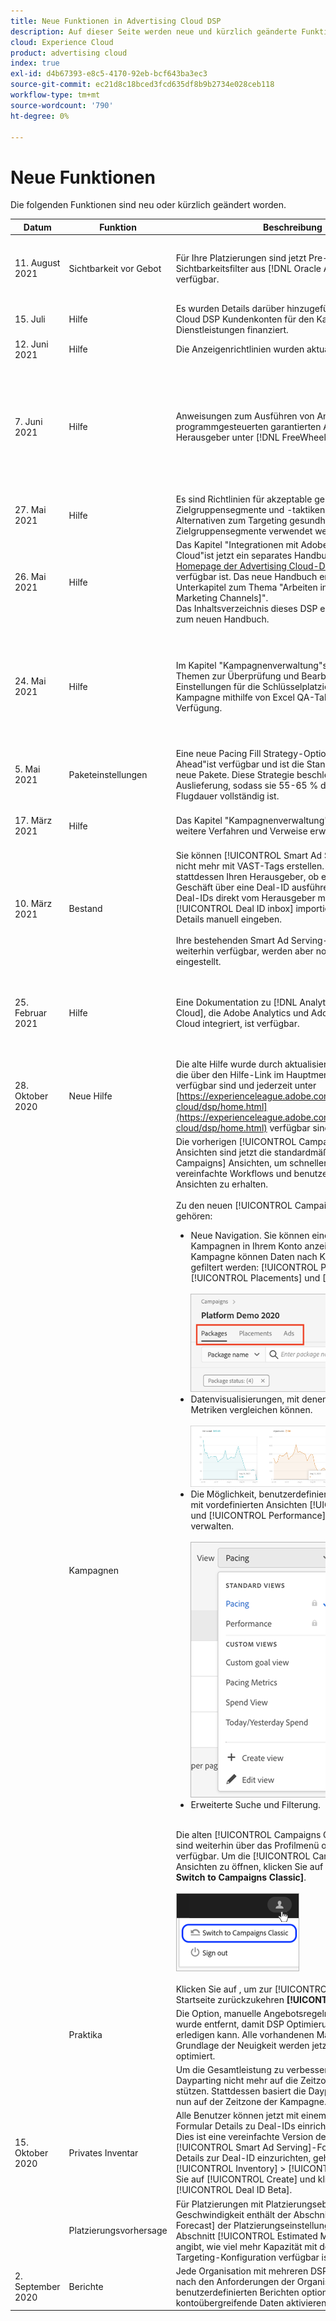 ```yaml
---
title: Neue Funktionen in Advertising Cloud DSP
description: Auf dieser Seite werden neue und kürzlich geänderte Funktionen in Advertising Cloud DSP beschrieben.
cloud: Experience Cloud
product: advertising cloud
index: true
exl-id: d4b67393-e8c5-4170-92eb-bcf643ba3ec3
source-git-commit: ec21d8c18bced3fcd635df8b9b2734e028ceb118
workflow-type: tm+mt
source-wordcount: '790'
ht-degree: 0%

---
```


# Neue Funktionen

Die folgenden Funktionen sind neu oder kürzlich geändert worden.

| Datum | Funktion | Beschreibung | Weitere Informationen |
| ---- | ------- | ----------- | -------------------- |
| 11. August 2021 | Sichtbarkeit vor Gebot | Für Ihre Platzierungen sind jetzt Pre-Gebot-Sichtbarkeitsfilter aus [!DNL Oracle Advertising (Moat)] verfügbar. | Weitere Informationen zu [Drittanbieterintegrationen für die Sichtbarkeit vor dem Gebot](/help/dsp/introduction/features/brand-safety-media-quality.md#pre-bid-viewability) und &quot;[Vorangebotsfilter auf Platzierungsebene und deren Verwendung](/help/dsp/optimization/optimization-pre-bid-filters.md)&quot;. |
| 15. Juli | Hilfe | Es wurden Details darüber hinzugefügt, wie Advertising Cloud DSP Kundenkonten für den Kauf von Medien und Dienstleistungen finanziert. | Siehe &quot;[Kontofinanzierung](/help/dsp/introduction/billing/account-funding.md)&quot;. |
| 12. Juni 2021 | Hilfe | Die Anzeigenrichtlinien wurden aktualisiert. | Siehe &quot;[Adobe Advertising Cloud Ad Requirements Policy](/help/policies/ad-requirements-policy.md)&quot;. |
| 7. Juni 2021 | Hilfe | Anweisungen zum Ausführen von Anzeigen mit programmgesteuerten garantierten Angeboten für Herausgeber unter [!DNL FreeWheel] sind verfügbar. | Siehe &quot;[Übersicht über das Einrichten programmgesteuerter garantierter Deals in [!DNL FreeWheel]](/help/dsp/inventory/freewheel-overview.md)&quot;[Senden einer Anzeige für einen programmgesteuerten garantierten Deal an [!DNL FreeWheel]](/help/dsp/inventory/freewheel-submit.md)&quot;, &quot;[Überprüfen Sie den Status der Anzeigen für [!DNL Freewheel] programmgesteuerte garantierte Deals](/help/dsp/inventory/freewheel-check-status.md)&quot; und &quot;[Fehlercodes für&lt;a8/ > Ad Submissions](/help/dsp/inventory/freewheel-error-codes.md).&quot; [!DNL FreeWheel]  |
| 27. Mai 2021 | Hilfe | Es sind Richtlinien für akzeptable gesundheitsbezogene Zielgruppensegmente und -taktiken verfügbar, die als Alternativen zum Targeting gesundheitsbezogener Zielgruppensegmente verwendet werden. | Siehe &quot;[Acceptable Health Segment Guidelines](/help/policies/health-segment-guidelines.md)&quot;. |
| 26. Mai 2021 | Hilfe | Das Kapitel &quot;Integrationen mit Adobe Experience Cloud&quot;ist jetzt ein separates Handbuch, das auf der [Homepage der Advertising Cloud-Dokumentation](https://experienceleague.adobe.com/docs/advertising-cloud.html) verfügbar ist. Das neue Handbuch enthält ein neues Unterkapitel zum Thema &quot;Arbeiten in [!DNL Analytics Marketing Channels]&quot;.<br>Das Inhaltsverzeichnis dieses DSP enthält einen Link zum neuen Handbuch. | Siehe &quot;[Integrationen mit Adobe Experience Cloud](/help/integrations/home.md)&quot;. |
| 24. Mai 2021 | Hilfe | Im Kapitel &quot;Kampagnenverwaltung&quot;stehen neue Themen zur Überprüfung und Bearbeitung der Einstellungen für die Schlüsselplatzierung einer Kampagne mithilfe von Excel QA-Tabellen zur Verfügung. | Siehe &quot;[Informationen zum Korrigieren der Platzierungseinstellungen für eine Kampagne mit Kalkulationstabellen](/help/dsp/campaign-management/qa/qa-about.md), &quot;[Download-Platzierungseinstellungen für eine Kampagne](/help/dsp/campaign-management/qa/qa-sheet-download.md),&quot;[Upload-Platzierungseinstellungen für eine Kampagne](/help/dsp/campaign-management/qa/qa-sheet-upload.md) und &quot;[Spalten in heruntergeladenen/hochgeladenen Tabellen](/help/dsp/campaign-management/qa/qa-sheet-columns.md)&quot;. |
| 5. Mai 2021 | Paketeinstellungen | Eine neue Pacing Fill Strategy-Option &quot;Slightly Ahead&quot;ist verfügbar und ist die Standardeinstellung für neue Pakete. Diese Strategie beschleunigt die Auslieferung, sodass sie 55-65 % der gesamten Flugdauer vollständig ist. | Siehe &quot;[Paketeinstellungen](/help/dsp/campaign-management/packages/package-settings.md)&quot;. |
| 17. März 2021 | Hilfe | Das Kapitel &quot;Kampagnenverwaltung&quot; wurde um viele weitere Verfahren und Verweise erweitert. | Öffnen Sie im Inhaltsverzeichnis das Kapitel &quot;Kampagnenverwaltung&quot;und die Unterabschnitte. |
| 10. März 2021 | Bestand | Sie können [!UICONTROL Smart Ad Serving]-Angebote nicht mehr mit VAST-Tags erstellen. Fragen Sie stattdessen Ihren Herausgeber, ob er Ihr privates Geschäft über eine Deal-ID ausführen kann. Sie können Deal-IDs direkt vom Herausgeber mithilfe von [!UICONTROL Deal ID inbox] importieren oder Ihre Deal-Details manuell eingeben.<br><br>Ihre bestehenden Smart Ad Serving-Angebote sind weiterhin verfügbar, werden aber noch in diesem Jahr eingestellt. | Siehe &quot;[Über die [!UICONTROL Deal ID inbox]](/help/dsp/inventory/deal-id-inbox-about.md)&quot;und &quot;[Manuelles Erstellen von [!UICONTROL Deal ID] Details](/help/dsp/inventory/deal-id-create.md)&quot; |
| 25. Februar 2021 | Hilfe | Eine Dokumentation zu [!DNL Analytics for Advertising Cloud], die Adobe Analytics und Adobe Advertising Cloud integriert, ist verfügbar. | Einen Überblick über die Integration finden Sie unter &quot;[Übersicht über [!DNL Analytics for Advertising Cloud]](/help/integrations/analytics/overview.md)&quot;. Die vollständige Dokumentation finden Sie im Kapitel &quot;Integrationen mit Adobe Experience Cloud&quot;> &quot;[!DNL Analytics for Advertising Cloud]&quot;. |
| 28. Oktober 2020 | Neue Hilfe | Die alte Hilfe wurde durch aktualisierte Seiten ersetzt, die über den Hilfe-Link im Hauptmenü [!DNL DSP] verfügbar sind und jederzeit unter [https://experienceleague.adobe.com/docs/advertising-cloud/dsp/home.html](https://experienceleague.adobe.com/docs/advertising-cloud/dsp/home.html) verfügbar sind. | — |
|  | Kampagnen | Die vorherigen [!UICONTROL Campaigns Beta] Ansichten sind jetzt die standardmäßigen [!UICONTROL Campaigns] Ansichten, um schnellere Einblicke, vereinfachte Workflows und benutzerdefinierte Ansichten zu erhalten.<br><br>Zu den neuen  [!UICONTROL Campaigns] Ansichten gehören:<ul><li>Neue Navigation. Sie können eine Liste aller Kampagnen in Ihrem Konto anzeigen. Innerhalb einer Kampagne können Daten nach Kampagnenentität gefiltert werden: [!UICONTROL Packages], [!UICONTROL Placements] und [!UICONTROL Ads].<br><br>![Tabs zur Kampagnenentität](/help/dsp/assets/campaign-subtabs.png)</li><li>Datenvisualisierungen, mit denen Sie bis zu drei Metriken vergleichen können.<br><br>![Trends für drei Metriken trennen](/help/dsp/assets/trend-chart-separate.png)</li><li>Die Möglichkeit, benutzerdefinierte Spaltenansichten mit vordefinierten Ansichten [!UICONTROL Pacing] und [!UICONTROL Performance] zu erstellen und zu verwalten.<br><br>![Spaltenansichtsauswahl](/help/dsp/assets/column-view-selector.png)</li><li>Erweiterte Suche und Filterung.</li></ul><br>Die alten  [!UICONTROL Campaigns Classic] Ansichten sind weiterhin über das Profilmenü oben rechts verfügbar. Um die [!UICONTROL Campaigns Classic]-Ansichten zu öffnen, klicken Sie auf **[!UICONTROL Switch to Campaigns Classic]**.<br><br>![Link zu  [!UICONTROL Campaigns Classic]](/help/dsp/assets/switch-campaigns-classic.png)<br><br>Klicken Sie auf , um zur  [!UICONTROL Campaigns] Startseite zurückzukehren  **[!UICONTROL Exit Classic]**. | Siehe &quot;[Über In-Platform-Berichte](/help/dsp/campaign-management/reports/campaign-reports-about.md)&quot;.<br><br>Siehe auch &quot;[Über die Datenansichten der Kampagne](/help/dsp/campaign-management/reports/campaign-data-views-about.md)&quot;. |
|  | Praktika | Die Option, manuelle Angebotsregeln einzuschließen, wurde entfernt, damit DSP Optimierung die Arbeit für Sie erledigen kann. Alle vorhandenen Max. Gebote auf Grundlage der Neuigkeit werden jetzt automatisch optimiert. | — |
|  |  | Um die Gesamtleistung zu verbessern, können Sie Dayparting nicht mehr auf die Zeitzone des Viewers stützen. Stattdessen basiert die Dayparting-Funktion nun auf der Zeitzone der Kampagne. &#x200B; | Siehe &quot;[Platzierungseinstellungen](/help/dsp/campaign-management/placements/placement-settings.md)&quot;. |
| 15. Oktober 2020 | Privates Inventar | Alle Benutzer können jetzt mit einem neuen Deal-ID-Formular Details zu Deal-IDs einrichten und bearbeiten. Dies ist eine vereinfachte Version des alten [!UICONTROL Smart Ad Serving]-Formulars. Um neue Details zur Deal-ID einzurichten, gehen Sie zu [!UICONTROL Inventory] > [!UICONTROL Deals], klicken Sie auf [!UICONTROL Create] und klicken Sie dann auf [!UICONTROL Deal ID Beta]. | Siehe &quot;[Manuelles Erstellen von Details zur Angebots-ID](/help/dsp/inventory/deal-id-create.md)&quot;und &quot;[Manuelle ID-Einstellungen](/help/dsp/inventory/deal-id-settings.md)&quot;. |
|  | Platzierungsvorhersage | Für Platzierungen mit Platzierungsebenen-Geschwindigkeit enthält der Abschnitt [!UICONTROL Forecast] der Platzierungseinstellungen einen neuen Abschnitt [!UICONTROL Estimated Maximums], der angibt, wie viel mehr Kapazität mit der aktuellen Targeting-Konfiguration verfügbar ist. | — |
| 2. September 2020 | Berichte | Jede Organisation mit mehreren DSP-Konten kann je nach den Anforderungen der Organisation in benutzerdefinierten Berichten optional kontoübergreifende Daten aktivieren. | Siehe Abschnitt &quot;Cross-Account Reporting&quot;in &quot;[Über benutzerdefinierte Berichte](/help/dsp/reports/report-about.md#cross-account-reporting)&quot;. |
